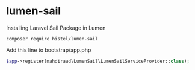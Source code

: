 # lumen-sail
Installing Laravel Sail Package in Lumen

`composer require histel/lumen-sail`

Add this line to bootstrap/app.php

```PHP
$app->register(mahdiraad\LumenSail\LumenSailServiceProvider::class);
```